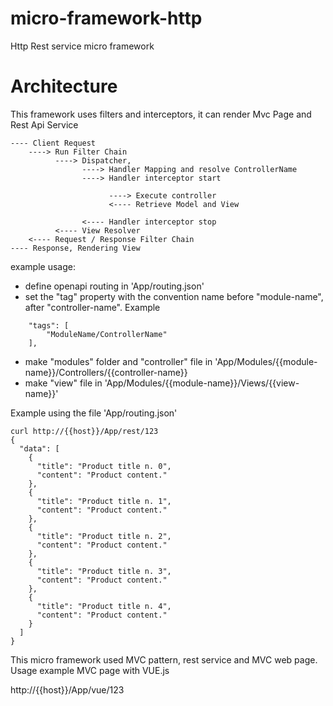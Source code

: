 # micro-framework-http
Http Rest service micro framework

# Architecture
This framework uses filters and interceptors, it can render Mvc Page and Rest Api Service

```
---- Client Request
    ----> Run Filter Chain 
          ----> Dispatcher, 
                ----> Handler Mapping and resolve ControllerName
                ----> Handler interceptor start

                      ----> Execute controller
                      <---- Retrieve Model and View

                <---- Handler interceptor stop
          <---- View Resolver
    <---- Request / Response Filter Chain
---- Response, Rendering View
```

example usage:
- define openapi routing in 'App/routing.json'
- set the "tag" property with the convention name before "module-name", after "controller-name". Example
```
    "tags": [
        "ModuleName/ControllerName"
    ],
```
- make "modules" folder and "controller" file in 'App/Modules/{{module-name}}/Controllers/{{controller-name}}
- make "view" file in 'App/Modules/{{module-name}}/Views/{{view-name}}'

Example using the file 'App/routing.json'

```
curl http://{{host}}/App/rest/123
{
  "data": [
    {
      "title": "Product title n. 0",
      "content": "Product content."
    },
    {
      "title": "Product title n. 1",
      "content": "Product content."
    },
    {
      "title": "Product title n. 2",
      "content": "Product content."
    },
    {
      "title": "Product title n. 3",
      "content": "Product content."
    },
    {
      "title": "Product title n. 4",
      "content": "Product content."
    }
  ]
}
```

This micro framework used MVC pattern, rest service and MVC web page.
Usage example MVC page with VUE.js

http://{{host}}/App/vue/123

